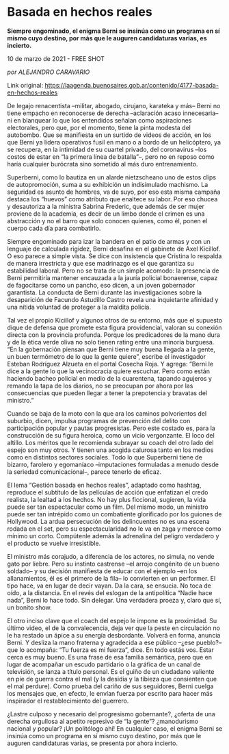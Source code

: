# Basada en hechos reales

**Siempre engominado, el enigma Berni se insinúa como un programa en sí mismo cuyo destino, por más que le auguren candidaturas varias, es incierto.**

10 de marzo de 2021 - FREE SHOT

_por ALEJANDRO CARAVARIO_

Link original: https://laagenda.buenosaires.gob.ar/contenido/4177-basada-en-hechos-reales



De legajo renacentista –militar, abogado, cirujano, karateka y más– Berni no tiene empacho en reconocerse de derecha –aclaración acaso innecesaria– ni en blanquear lo que los entendidos señalan como aspiraciones electorales, pero que, por el momento, tiene la pinta modesta del autobombo. Que se manifiesta en un surtido de videos de acción, en los que Berni ya lidera operativos fusil en mano o a bordo de un helicóptero, ya se recupera, en la intimidad de su cuartel privado, del coronavirus –los costos de estar en “la primera línea de batalla”–, pero no en reposo como haría cualquier burócrata sino sometido al más duro entrenamiento.




Superberni, como lo bautiza en un alarde nietzscheano uno de estos clips de autopromoción, suma a su exhibición un indisimulado machismo. La seguridad es asunto de hombres, va de suyo, por eso esta misma campaña destaca los “huevos” como atributo que enaltece su labor. Por eso chucea y desautoriza a la ministra Sabrina Frederic, que además de ser mujer proviene de la academia, es decir de un limbo donde el crimen es una abstracción y no el barro que solo conocen quienes, como él, ponen el cuerpo cada día para combatirlo.




Siempre engominado para izar la bandera en el patio de armas y con un lenguaje de calculada rigidez, Berni desafina en el gabinete de Axel Kicillof. O eso parece a simple vista. Se dice con insistencia que Cristina lo respalda de manera irrestricta y que ese madrinazgo es el que garantiza su estabilidad laboral. Pero no se trata de un simple acomodo: la presencia de Berni permitiría mantener encauzada a la jauría policial bonaerense, capaz de fagocitarse como un pancho, eso dicen, a un joven gobernador garantista. La conducta de Berni durante las investigaciones sobre la desaparición de Facundo Astudillo Castro revela una inquietante afinidad y una nítida voluntad de proteger a la maldita policía.




Tal vez el propio Kicillof y algunos otros de su entorno, más que el supuesto dique de defensa que promete esta figura providencial, valoran su conexión directa con la provincia profunda. Porque los predicadores de la mano dura y de la ética verde oliva no solo tienen rating entre una minoría burguesa. “En la gobernación piensan que Berni tiene muy buena llegada a la gente, un buen termómetro de lo que la gente quiere”, escribe el investigador Esteban Rodríguez Alzueta en el portal Cosecha Roja. Y agrega: “Berni le dice a la gente lo que la vecinocracia quiere escuchar. Pero como están haciendo bacheo policial en medio de la cuarentena, tapando agujeros y remando la tapa de los diarios, no se preocupan por ahora por las consecuencias que pueden llegar a tener la prepotencia y bravatas del ministro.”




Cuando se baja de la moto con la que ara los caminos polvorientos del suburbio, dicen, impulsa programas de prevención del delito con participación popular y pautas progresistas. Pero este costado es, para la construcción de su figura heroica, como un vicio vergonzante. El loco del altillo. Los méritos que le recomienda subrayar su coach del otro lado del espejo son muy otros. Y tienen una acogida calurosa tanto en los medios como en distintos sectores sociales. Todo lo que Superberni tiene de bizarro, farolero y egomaníaco –imputaciones formuladas a menudo desde la seriedad comunicacional–, parece tenerlo de eficaz.




El lema “Gestión basada en hechos reales”, adaptado como hashtag, reproduce el subtítulo de las películas de acción que enfatizan el credo realista, la lealtad a los hechos. No hay plus ficcional, sugieren, la vida puede ser tan espectacular como un film. Del mismo modo, un ministro puede ser tan intrépido como un combatiente glorificado por los guiones de Hollywood. La ardua persecución de los delincuentes no es una escena rodada en el set, pero su espectacularidad no le va en zaga y merece como mínimo un corto. Compútenle además la adrenalina del peligro verdadero y el producto se vuelve irresistible.




El ministro más corajudo, a diferencia de los actores, no simula, no vende gato por liebre. Pero su instinto castrense –el arrojo congénito de un bueno soldado– y su decisión manifiesta de educar con el ejemplo –en los allanamientos, él es el primero de la fila– lo convierten en un performer. El tipo hace, va en lugar de decir vayan. Da la cara, se ensucia. No toca de oído, a la distancia. En el revés del eslogan de la antipolítica “Nadie hace nada”, Berni lo hace todo. Sin delegar. Una verdadera proeza y, claro que sí, un bonito show.




El otro inciso clave que el coach del espejo le impone es la proximidad. Su último video, el de la convalecencia, deja ver que la peste en circulación no le ha restado un ápice a su energía desbordante. Volverá en forma, anuncia Berni. Y desliza la mano fraterna y agradecida a ese público –¿ese pueblo?– que lo acompaña: “Tu fuerza es mi fuerza”, dice. En todo estás vos. Estar cerca es muy bueno. Es una frase de esa familia semántica, pero que en lugar de acompañar un escudo partidario o la gráfica de un canal de televisión, se lanza a título personal. Es el guiño de un ciudadano valiente en pie de guerra contra el mal (y la desidia y la tibieza que consienten que el mal perdure). Como prueba del cariño de sus seguidores, Berni cuelga los mensajes que, en efecto, le envían fuerza por escrito para hacer más inspirador el restablecimiento del guerrero.




¿Lastre culposo y necesario del progresismo gobernante?, ¿oferta de una derecha orgullosa al apetito represivo de “la gente”? ¿manodurismo nacional y popular? ¡Un politólogo ahí! En cualquier caso, el enigma Berni se insinúa como un programa en sí mismo cuyo destino, por más que le auguren candidaturas varias, se presenta por ahora incierto.



